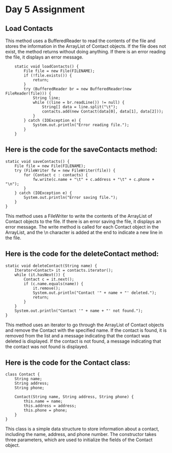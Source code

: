 # Day 5 Assignment


## Load Contacts
This method uses a BufferedReader to read the contents of the file and stores the information in the ArrayList of Contact objects. If the file does not exist, the method returns without doing anything. If there is an error reading the file, it displays an error message.  

        static void loadContacts() {
            File file = new File(FILENAME);
            if (!file.exists()) {
                return;
            }
            try (BufferedReader br = new BufferedReader(new FileReader(file))) {
                String line;
                while ((line = br.readLine()) != null) {
                    String[] data = line.split("\t");
                    contacts.add(new Contact(data[0], data[1], data[2]));
                }
            } catch (IOException e) {
                System.out.println("Error reading file.");
            }
        }

## Here is the code for the saveContacts method:

    static void saveContacts() {
        File file = new File(FILENAME);
        try (FileWriter fw = new FileWriter(file)) {
            for (Contact c : contacts) {
                fw.write(c.name + "\t" + c.address + "\t" + c.phone + "\n");
            }
        } catch (IOException e) {
            System.out.println("Error saving file.");
        }
    }

This method uses a FileWriter to write the contents of the ArrayList of Contact objects to the file. If there is an error saving the file, it displays an error message. The write method is called for each Contact object in the ArrayList, and the \n character is added at the end to indicate a new line in the file.  

## Here is the code for the deleteContact method:

    static void deleteContact(String name) {
        Iterator<Contact> it = contacts.iterator();
        while (it.hasNext()) {
            Contact c = it.next();
            if (c.name.equals(name)) {
                it.remove();
                System.out.println("Contact '" + name + "' deleted.");
                return;
            }
        }
        System.out.println("Contact '" + name + "' not found.");
    }

This method uses an iterator to go through the ArrayList of Contact objects and remove the Contact with the specified name. If the contact is found, it is removed from the list and a message indicating that the contact was deleted is displayed. If the contact is not found, a message indicating that the contact was not found is displayed.  

## Here is the code for the Contact class:

    class Contact {
        String name;
        String address;
        String phone;
        
        Contact(String name, String address, String phone) {
            this.name = name;
            this.address = address;
            this.phone = phone;
        }
    }

This class is a simple data structure to store information about a contact, including the name, address, and phone number. The constructor takes three parameters, which are used to initialize the fields of the Contact object.  
